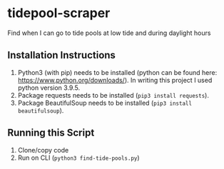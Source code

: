 # tidepool-scraper
Find when I can go to tide pools at low tide and during daylight hours

## Installation Instructions
1. Python3 (with pip) needs to be installed (python can be found here: https://www.python.org/downloads/). In writing this project I used python version 3.9.5.
2. Package requests needs to be installed (`pip3 install requests`).
3. Package BeautifulSoup needs to be installed (`pip3 install beautifulsoup`).

## Running this Script
1. Clone/copy code
2. Run on CLI (`python3 find-tide-pools.py`)
